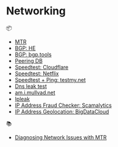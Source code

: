 # Networking

📦
 - [MTR](https://en.wikipedia.org/wiki/MTR_(software))
 - [BGP: HE](https://bgp.he.net/)
 - [BGP: bgp.tools](https://bgp.tools)
 - [Peering DB](https://www.peeringdb.com/)
 - [Speedtest: Cloudflare](https://speed.cloudflare.com/)
 - [Speedtest: Netflix](https://fast.com/)
 - [Speedtest + Ping: testmy.net](https://testmy.net)
 - [Dns leak test](dnsleaktest.com/)
 - [am.i.mullvad.net](https://am.i.mullvad.net/)
 - [Ipleak](https://ipleak.net/)
 - [IP Address Fraud Checker: Scamalytics](https://scamalytics.com/)
 - [IP Address Geolocation: BigDataCloud](https://www.bigdatacloud.com/ip-geolocation/what-is-my-ip)

📚
 - [Diagnosing Network Issues with MTR](https://www.linode.com/docs/networking/diagnostics/diagnosing-network-issues-with-mtr/)

